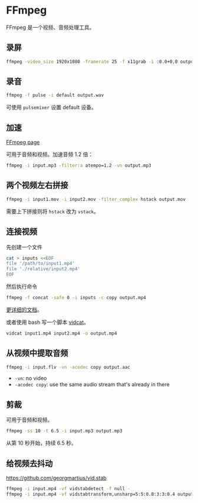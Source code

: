 # FFmpeg

FFmpeg 是一个视频、音频处理工具。

## 录屏

```sh
ffmpeg -video_size 1920x1080 -framerate 25 -f x11grab -i :0.0+0,0 output.mp4
```

## 录音

```sh
ffmpeg -f pulse -i default output.wav
```

可使用 `pulsemixer` 设置 default 设备。

## 加速

[FFmpeg page][speed-ffmpeg]

可用于音频和视频。加速音频 1.2 倍：

```sh
ffmpeg -i input.mp3 -filter:a atempo=1.2 -vn output.mp3
```

[speed-ffmpeg]: https://trac.ffmpeg.org/wiki/How%20to%20speed%20up%20/%20slow%20down%20a%20video

## 两个视频左右拼接

```sh
ffmpeg -i input1.mov -i input2.mov -filter_complex hstack output.mov
```

需要上下拼接则将 `hstack` 改为 `vstack`。

## 连接视频

先创建一个文件

```sh
cat > inputs <<EOF
file '/path/to/input1.mp4'
file './relative/input2.mp4'
EOF
```

然后执行命令

```sh
ffmpeg -f concat -safe 0 -i inputs -c copy output.mp4
```

[更详细的文档][concat-doc]。

或者使用 bash 写一个脚本 [vidcat]。

```sh
vidcat input1.mp4 input2.mp4 -o output.mp4
```

[concat-doc]: https://trac.ffmpeg.org/wiki/Concatenate
[vidcat]: https://github.com/weirane/scripts/blob/449f1f63b65253a305b3/vidcat

## 从视频中提取音频

```sh
ffmpeg -i input.flv -vn -acodec copy output.aac
```

- `-vn`: no video
- `-acodec copy`: use the same audio stream that's already in there

## 剪裁

可用于音频和视频。

```sh
ffmpeg -ss 10 -t 6.5 -i input.mp3 output.mp3
```

从第 10 秒开始，持续 6.5 秒。

## 给视频去抖动

<https://github.com/georgmartius/vid.stab>

```sh
ffmpeg -i input.mp4 -vf vidstabdetect -f null -
ffmpeg -i input.mp4 -vf vidstabtransform,unsharp=5:5:0.8:3:3:0.4 output.mp4
```
